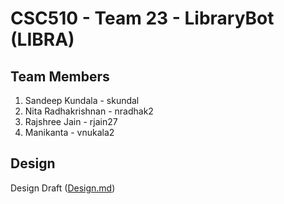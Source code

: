 # CSC510 - Team 23 - LibraryBot (LIBRA)
## Team Members
1. Sandeep Kundala - skundal 
2. Nita Radhakrishnan - nradhak2 
3. Rajshree Jain - rjain27 
4. Manikanta - vnukala2
## Design 
Design Draft ([Design.md](https://github.ncsu.edu/csc510-fall2019/CSC510-23/blob/master/Design.md))
